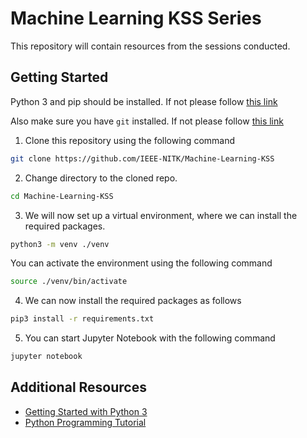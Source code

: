 # Machine Learning KSS Series

This repository will contain resources from the sessions conducted.

## Getting Started
Python 3 and pip should be installed. If not please follow [this link](https://wiki.python.org/moin/BeginnersGuide)

Also make sure you have `git` installed. If not please follow [this link](https://www.atlassian.com/git/tutorials/install-git)

1. Clone this repository using the following command
```bash
git clone https://github.com/IEEE-NITK/Machine-Learning-KSS
```
2. Change directory to the cloned repo.
```bash
cd Machine-Learning-KSS
```
3. We will now set up a virtual environment, where we can install the required packages. 
```bash
python3 -m venv ./venv
```
You can activate the environment using the following command
```bash
source ./venv/bin/activate
```
4. We can now install the required packages as follows
```bash
pip3 install -r requirements.txt
```
5. You can start Jupyter Notebook with the following command
```bash
jupyter notebook
```

## Additional Resources
* [Getting Started with Python 3](https://docs.python.org/3/tutorial/)
* [Python Programming Tutorial](https://www.programiz.com/python-programming/tutorial)
